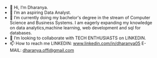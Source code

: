 - 👋 Hi, I’m Dharanya.
- 👀 I’m an aspiring Data Analyst.
- 🌱 I’m currently doing my bachelor's degree in the stream of Computer Science and Business Systems. 
              I am eagerly expanding my knowledge on data analytics,machine learning, web development and sql for databases. 
- 💞️ I’m looking to collaborate with TECH ENTHUSIASTS on LINKEDIN.
- 📫 How to reach me 
              LINKEDIN: www.linkedin.com/in/dharanya05
              E-MAIL: dharanya.offi@gmail.com


<!---
Dharanya2605/Dharanya2605 is a ✨ special ✨ repository because its `README.md` (this file) appears on your GitHub profile.
You can click the Preview link to take a look at your changes.
--->
